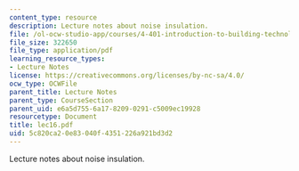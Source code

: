 ```yaml
---
content_type: resource
description: Lecture notes about noise insulation.
file: /ol-ocw-studio-app/courses/4-401-introduction-to-building-technology-spring-2006/5c820ca20e83040f4351226a921bd3d2_lec16.pdf
file_size: 322650
file_type: application/pdf
learning_resource_types:
- Lecture Notes
license: https://creativecommons.org/licenses/by-nc-sa/4.0/
ocw_type: OCWFile
parent_title: Lecture Notes
parent_type: CourseSection
parent_uid: e6a5d755-6a17-8209-0291-c5009ec19928
resourcetype: Document
title: lec16.pdf
uid: 5c820ca2-0e83-040f-4351-226a921bd3d2
---
```

Lecture notes about noise insulation.